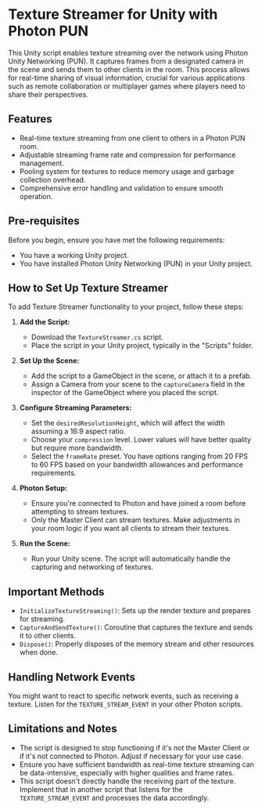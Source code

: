 # Texture Streamer for Unity with Photon PUN

This Unity script enables texture streaming over the network using Photon Unity Networking (PUN). It captures frames from a designated camera in the scene and sends them to other clients in the room. This process allows for real-time sharing of visual information, crucial for various applications such as remote collaboration or multiplayer games where players need to share their perspectives.

## Features
- Real-time texture streaming from one client to others in a Photon PUN room.
- Adjustable streaming frame rate and compression for performance management.
- Pooling system for textures to reduce memory usage and garbage collection overhead.
- Comprehensive error handling and validation to ensure smooth operation.

## Pre-requisites
Before you begin, ensure you have met the following requirements:
- You have a working Unity project.
- You have installed Photon Unity Networking (PUN) in your Unity project.

## How to Set Up Texture Streamer
To add Texture Streamer functionality to your project, follow these steps:

1. **Add the Script:**
    - Download the `TextureStreamer.cs` script.
    - Place the script in your Unity project, typically in the "Scripts" folder.

2. **Set Up the Scene:**
    - Add the script to a GameObject in the scene, or attach it to a prefab.
    - Assign a Camera from your scene to the `captureCamera` field in the inspector of the GameObject where you placed the script.

3. **Configure Streaming Parameters:**
    - Set the `desiredResolutionHeight`, which will affect the width assuming a 16:9 aspect ratio.
    - Choose your `compression` level. Lower values will have better quality but require more bandwidth.
    - Select the `frameRate` preset. You have options ranging from 20 FPS to 60 FPS based on your bandwidth allowances and performance requirements.

4. **Photon Setup:**
    - Ensure you're connected to Photon and have joined a room before attempting to stream textures.
    - Only the Master Client can stream textures. Make adjustments in your room logic if you want all clients to stream their textures.

5. **Run the Scene:**
    - Run your Unity scene. The script will automatically handle the capturing and networking of textures.

## Important Methods

- `InitializeTextureStreaming()`: Sets up the render texture and prepares for streaming.
- `CaptureAndSendTexture()`: Coroutine that captures the texture and sends it to other clients.
- `Dispose()`: Properly disposes of the memory stream and other resources when done.

## Handling Network Events
You might want to react to specific network events, such as receiving a texture. Listen for the `TEXTURE_STREAM_EVENT` in your other Photon scripts.

## Limitations and Notes

- The script is designed to stop functioning if it's not the Master Client or if it's not connected to Photon. Adjust if necessary for your use case.
- Ensure you have sufficient bandwidth as real-time texture streaming can be data-intensive, especially with higher qualities and frame rates.
- This script doesn't directly handle the receiving part of the texture. Implement that in another script that listens for the `TEXTURE_STREAM_EVENT` and processes the data accordingly.
